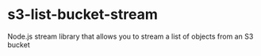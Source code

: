 # s3-list-bucket-stream
Node.js stream library that allows you to stream a list of objects from an S3 bucket

